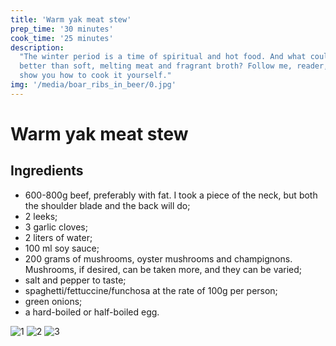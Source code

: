 ```yaml
---
title: 'Warm yak meat stew'
prep_time: '30 minutes'
cook_time: '25 minutes'
description:
  "The winter period is a time of spiritual and hot food. And what could be
  better than soft, melting meat and fragrant broth? Follow me, reader, and I'll
  show you how to cook it yourself."
img: '/media/boar_ribs_in_beer/0.jpg'
---
```


# Warm yak meat stew

## Ingredients

- 600-800g beef, preferably with fat. I took a piece of the neck, but both the
  shoulder blade and the back will do;
- 2 leeks;
- 3 garlic cloves;
- 2 liters of water;
- 100 ml soy sauce;
- 200 grams of mushrooms, oyster mushrooms and champignons. Mushrooms, if
  desired, can be taken more, and they can be varied;
- salt and pepper to taste;
- spaghetti/fettuccine/funchosa at the rate of 100g per person;
- green onions;
- a hard-boiled or half-boiled egg.

![1](/media/warm_yak_meat_stew/1.jpg) ![2](/media/warm_yak_meat_stew/2.jpg)
![3](/media/warm_yak_meat_stew/3.jpg)
